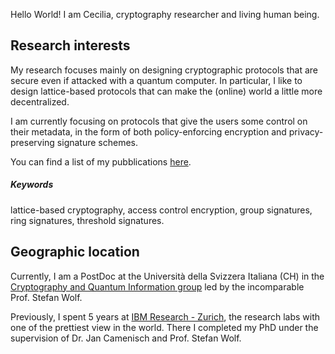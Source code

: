 Hello World! I am Cecilia, cryptography researcher and living human being.

## Research interests

My research focuses mainly on designing cryptographic protocols that are secure even if attacked with a quantum computer.
In particular, I like to design lattice-based protocols that can make the (online) world a little more decentralized.

I am currently focusing on protocols that give the users some control on their metadata, in the form of both policy-enforcing encryption and privacy-preserving signature schemes.

You can find a list of my pubblications [here](https://dblp.uni-trier.de/pid/216/6219.html).

##### Keywords
lattice-based cryptography, access control encryption, group signatures, ring signatures, threshold signatures.

## Geographic location

Currently, I am a PostDoc at the Università della Svizzera Italiana (CH) in the [Cryptography and Quantum Information group](https://cqi.inf.usi.ch/index.php) led by the incomparable Prof. Stefan Wolf.

Previously, I spent 5 years at [IBM Research - Zurich](https://www.zurich.ibm.com/), the research labs with one of the prettiest view in the world.
There I completed my PhD under the supervision of Dr. Jan Camenisch and Prof. Stefan Wolf.

